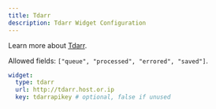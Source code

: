 ```yaml
---
title: Tdarr
description: Tdarr Widget Configuration
---
```


Learn more about [Tdarr](https://github.com/HaveAGitGat/Tdarr).

Allowed fields: `["queue", "processed", "errored", "saved"]`.

```yaml
widget:
  type: tdarr
  url: http://tdarr.host.or.ip
  key: tdarrapikey # optional, false if unused
```

